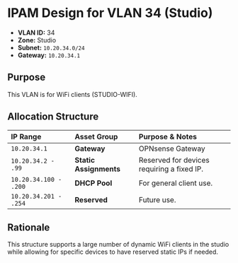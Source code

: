 # IPAM Design for VLAN 34 (Studio)

- **VLAN ID:** 34
- **Zone:** Studio
- **Subnet:** `10.20.34.0/24`
- **Gateway:** `10.20.34.1`

## Purpose

This VLAN is for WiFi clients (STUDIO-WIFI).

## Allocation Structure

| IP Range | Asset Group | Purpose & Notes |
| :--- | :--- | :--- |
| `10.20.34.1` | **Gateway** | OPNsense Gateway |
| `10.20.34.2 - .99` | **Static Assignments** | Reserved for devices requiring a fixed IP. |
| `10.20.34.100 - .200`| **DHCP Pool** | For general client use. |
| `10.20.34.201 - .254`| **Reserved** | Future use. |

## Rationale

This structure supports a large number of dynamic WiFi clients in the studio while allowing for specific devices to have reserved static IPs if needed.
